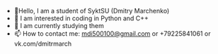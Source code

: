 - 👋Hello, I am a student of SyktSU (Dmitry Marchenko)
- 👀 I am interested in coding in Python and C++
- 🌱 I am currently studying them
- 📫 How to contact me: mdi500100@gmail.com or +79225841061 or vk.com/dmitrmarch
